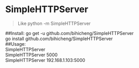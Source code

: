 # SimpleHTTPServer
> Like python -m SimpleHTTPServer

##Install:
		go get -u github.com/bihicheng/SimpleHTTPServer  
		go install github.com/bihicheng/SimpleHTTPServer  
##Usage:  
		SimpleHTTPServer  
		SimpleHTTPServer 5000  
		SimpleHTTPServer 192.168.1.103:5000  

